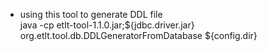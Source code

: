 + using this tool to generate DDL file  
java -cp etlt-tool-1.1.0.jar;${jdbc.driver.jar} org.etlt.tool.db.DDLGeneratorFromDatabase ${config.dir}